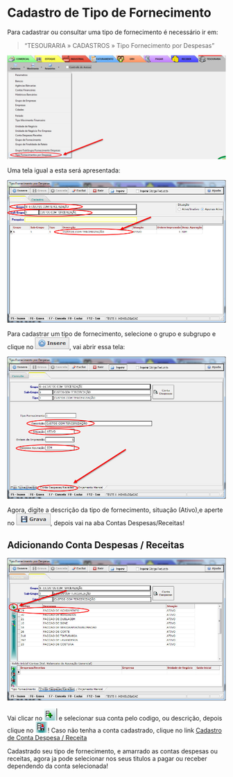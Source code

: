 # Cadastro de Tipo de Fornecimento

Para cadastrar ou consultar uma tipo de fornecimento é necessário ir em: 
> “TESOURARIA » CADASTROS » Tipo Fornecimento por Despesas”      

![1](/img/tesouraria/tipodefornecimento/1.png)

Uma tela igual a esta será apresentada:

![2](/img/tesouraria/tipodefornecimento/2.png)

Para cadastrar um tipo de fornecimento, selecione o grupo e subgrupo e clique no ![5](/img/botoeskm/insere.jpg), vai abrir essa tela:

![3](/img/tesouraria/tipodefornecimento/3.png)

Agora, digite a descrição da tipo de fornecimento, situação (Ativo),e aperte no  ![6](/img/botoeskm/grava.jpg), depois vai na aba Contas Despesas/Receitas!

## Adicionando Conta Despesas / Receitas

![4](/img/tesouraria/tipodefornecimento/4.png)

Vai clicar no ![7](/img/botoeskm/+.png) e selecionar sua conta pelo codigo, ou descrição, depois clique no ![8](/img/botoeskm/grv.png)! Caso não tenha a conta cadastrado, clique no link [Cadastro de Conta Despesa / Receita](/modulos/tesouraria/cadastro/contas-despesas.md)

Cadastrado seu tipo de fornecimento, e amarrado as contas despesas ou receitas, agora ja pode selecionar nos seus titulos a pagar ou receber dependendo da conta selecionada!
